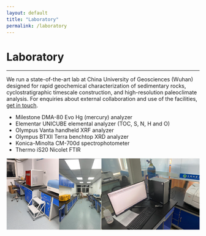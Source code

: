 ```yaml
---
layout: default
title: "Laboratory"
permalink: /laboratory
---
```


# Laboratory
* * *
We run a state-of-the-art lab at China University of Geosciences (Wuhan) designed for rapid geochemical characterization of sedimentary rocks, cyclostratigraphic timescale construction, and high-resolution paleoclimate analysis. For enquiries about external collaboration and use of the facilities, [get in touch](mailto:davidkemp@cug.edu.cn).

* Milestone DMA-80 Evo Hg (mercury) analyzer
* Elementar UNICUBE elemental analyzer (TOC, S, N, H and O)
* Olympus Vanta handheld XRF analyzer
* Olympus BTXII Terra benchtop XRD analyzer
* Konica-Minolta CM-700d spectrophotometer
* Thermo iS20 Nicolet FTIR

![Kemp laboratory](/images/lab.png)
